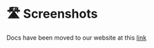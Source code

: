 # 🛣️ Screenshots

Docs have been moved to our website at this [link](https://tomatophp.com/en/open-source/filament-plugins)
